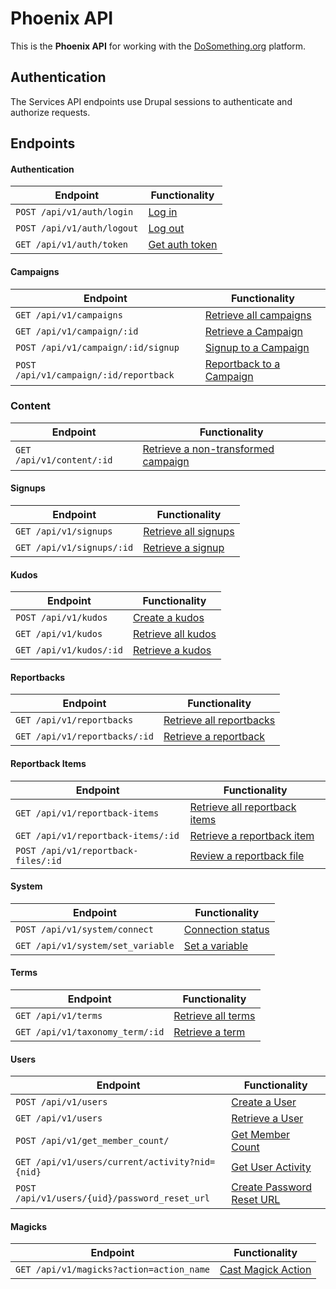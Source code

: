 # Phoenix API

This is the **Phoenix API** for working with the [DoSomething.org](https://dosomething.org) platform.

## Authentication
The Services API endpoints use Drupal sessions to authenticate and authorize requests.

## Endpoints

#### Authentication
Endpoint                                       | Functionality                                           
---------------------------------------------- | --------------------------------------------------------
`POST /api/v1/auth/login`                      | [Log in](endpoints/auth.md#log-in)
`POST /api/v1/auth/logout`                     | [Log out](endpoints/auth.md#log-out)
`GET /api/v1/auth/token`                       | [Get auth token](endpoints/auth.md#retrieve-a-token)


#### Campaigns
Endpoint                                       | Functionality                                           
---------------------------------------------- | --------------------------------------------------------
`GET /api/v1/campaigns`                        | [Retrieve all campaigns](endpoints/campaigns.md#retrieve-all-campaigns)
`GET /api/v1/campaign/:id`                     | [Retrieve a Campaign](endpoints/campaigns.md#retrieve-a-campaign)
`POST /api/v1/campaign/:id/signup`             | [Signup to a Campaign](endpoints/campaigns.md#campaign-signup)
`POST /api/v1/campaign/:id/reportback`         | [Reportback to a Campaign](endpoints/campaigns.md#campaign-reportback)

### Content
Endpoint                                       | Functionality                                           
---------------------------------------------- | --------------------------------------------------------
`GET /api/v1/content/:id`                      | [Retrieve a non-transformed campaign](endpoints/campaigns.md#retrieve-a-non-transformed-campaign)

#### Signups
Endpoint                                       | Functionality                                           
---------------------------------------------- | --------------------------------------------------------
`GET /api/v1/signups`                          | [Retrieve all signups](endpoints/signups.md#retrieve-all-signups)
`GET /api/v1/signups/:id`                      | [Retrieve a signup](endpoints/signups.md#retrieve-a-signup)

#### Kudos
Endpoint                                       | Functionality                                           
---------------------------------------------- | --------------------------------------------------------
`POST /api/v1/kudos`                           | [Create a kudos](endpoints/kudos.md#create-a-kudos)
`GET /api/v1/kudos`                            | [Retrieve all kudos](endpoints/kudos.md#retrieve-all-kudos)
`GET /api/v1/kudos/:id`                        | [Retrieve a kudos](endpoints/kudos.md#retrieve-a-kudos)

#### Reportbacks
Endpoint                                       | Functionality                                           
---------------------------------------------- | --------------------------------------------------------
`GET /api/v1/reportbacks`                      | [Retrieve all reportbacks](endpoints/reportbacks.md#retrieve-all-reportbacks)
`GET /api/v1/reportbacks/:id`                  | [Retrieve a reportback](endpoints/reportbacks.md#retrieve-a-reportback)

#### Reportback Items
Endpoint                                       | Functionality                                           
---------------------------------------------- | --------------------------------------------------------
`GET /api/v1/reportback-items`                 | [Retrieve all reportback items](endpoints/reportback-items.md#retrieve-all-reportback-items)
`GET /api/v1/reportback-items/:id`             | [Retrieve a reportback item](endpoints/reportback-items.md#retrieve-a-reportback-item)
`POST /api/v1/reportback-files/:id`            | [Review a reportback file](endpoints/reportback-items.md#review-a-reportback-file)

#### System
Endpoint                                       | Functionality                                           
---------------------------------------------- | --------------------------------------------------------
`POST /api/v1/system/connect`                  | [Connection status](endpoints/system.md#connection-status)
`GET /api/v1/system/set_variable`              | [Set a variable](endpoints/system.md#set-a-variable)

#### Terms
Endpoint                                       | Functionality                                           
---------------------------------------------- | --------------------------------------------------------
`GET /api/v1/terms`                            | [Retrieve all terms](endpoints/terms.md#retrieve-all-terms)
`GET /api/v1/taxonomy_term/:id`                | [Retrieve a term](endpoints/terms.md#retrieve-a-term)


#### Users
Endpoint                                       | Functionality                                           
---------------------------------------------- | --------------------------------------------------------
`POST /api/v1/users`                           | [Create a User](endpoints/users.md#create-a-user)
`GET /api/v1/users`                            | [Retrieve a User](endpoints/users.md#retrieve-a-user)
`POST /api/v1/get_member_count/`               | [Get Member Count](endpoints/users.md#get-member-count)
`GET /api/v1/users/current/activity?nid={nid}` | [Get User Activity](endpoints/users.md#get-user-activity)
`POST /api/v1/users/{uid}/password_reset_url`  | [Create Password Reset URL](endpoints/users.md#create-password-reset-url)


#### Magicks
Endpoint                                       | Functionality                                           
---------------------------------------------- | --------------------------------------------------------
`GET /api/v1/magicks?action=action_name`       | [Cast Magick Action](endpoints/magicks.md#cast-magick-action)


